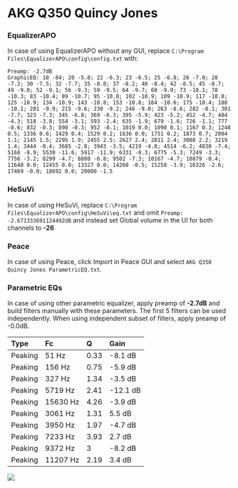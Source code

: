 # AKG Q350 Quincy Jones

### EqualizerAPO
In case of using EqualizerAPO without any GUI, replace `C:\Program Files\EqualizerAPO\config\config.txt`
with:
```
Preamp: -2.7dB
GraphicEQ: 10 -84; 20 -5.8; 22 -6.3; 23 -6.5; 25 -6.8; 26 -7.0; 28 -7.2; 30 -7.5; 32 -7.7; 35 -8.0; 37 -8.2; 40 -8.4; 42 -8.5; 45 -8.7; 49 -9.0; 52 -9.1; 56 -9.3; 59 -9.5; 64 -9.7; 68 -9.9; 73 -10.1; 78 -10.3; 83 -10.4; 89 -10.7; 95 -10.8; 102 -10.9; 109 -10.9; 117 -10.8; 125 -10.9; 134 -10.9; 143 -10.8; 153 -10.8; 164 -10.6; 175 -10.4; 188 -10.1; 201 -9.9; 215 -9.6; 230 -9.2; 246 -9.0; 263 -8.6; 282 -8.1; 301 -7.7; 323 -7.3; 345 -6.8; 369 -6.3; 395 -5.9; 423 -5.2; 452 -4.7; 484 -4.3; 518 -3.8; 554 -3.1; 593 -2.4; 635 -1.9; 679 -1.6; 726 -1.1; 777 -0.6; 832 -0.3; 890 -0.3; 952 -0.1; 1019 0.0; 1090 0.1; 1167 0.3; 1248 0.5; 1336 0.6; 1429 0.4; 1529 0.2; 1636 0.0; 1751 0.2; 1873 0.7; 2004 1.1; 2145 1.5; 2295 1.9; 2455 2.5; 2627 2.4; 2811 2.4; 3008 2.2; 3219 1.4; 3444 -0.4; 3685 -2.8; 3943 -3.5; 4219 -4.8; 4514 -6.2; 4830 -7.4; 5168 -8.9; 5530 -11.6; 5917 -11.9; 6331 -8.3; 6775 -5.3; 7249 -3.3; 7756 -3.2; 8299 -4.7; 8880 -6.8; 9502 -7.3; 10167 -4.7; 10879 -0.4; 11640 0.0; 12455 0.0; 13327 0.0; 14260 -0.5; 15258 -3.9; 16326 -2.6; 17469 -0.0; 18692 0.0; 20000 -1.5
```

### HeSuVi
In case of using HeSuVi, replace `C:\Program Files\EqualizerAPO\config\HeSuVi\eq.txt` and omit `Preamp:
-2.671333691124492dB` and instead set Global volume in the UI for both channels to **-26**

### Peace
In case of using Peace, click *Import* in Peace GUI and select `AKG Q350 Quincy Jones ParametricEQ.txt`.

### Parametric EQs
In case of using other parametric equalizer, apply preamp of **-2.7dB** and build filters manually
with these parameters. The first 5 filters can be used independently.
When using independent subset of filters, apply preamp of -0.0dB.

| Type    | Fc       |    Q | Gain     |
|:--------|:---------|:-----|:---------|
| Peaking | 51 Hz    | 0.33 | -8.1 dB  |
| Peaking | 156 Hz   | 0.75 | -5.9 dB  |
| Peaking | 327 Hz   | 1.34 | -3.5 dB  |
| Peaking | 5719 Hz  | 2.41 | -12.1 dB |
| Peaking | 15630 Hz | 4.26 | -3.9 dB  |
| Peaking | 3061 Hz  | 1.31 | 5.5 dB   |
| Peaking | 3950 Hz  | 1.97 | -4.7 dB  |
| Peaking | 7233 Hz  | 3.93 | 2.7 dB   |
| Peaking | 9372 Hz  | 3    | -8.2 dB  |
| Peaking | 11207 Hz | 2.19 | 3.4 dB   |

![](https://raw.githubusercontent.com/jaakkopasanen/AutoEq/master/results/innerfidelity/sbaf-serious/AKG%20Q350%20Quincy%20Jones/AKG%20Q350%20Quincy%20Jones.png)